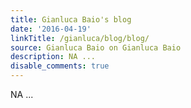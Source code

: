 ```yaml
---
title: Gianluca Baio's blog
date: '2016-04-19'
linkTitle: /gianluca/blog/blog/
source: Gianluca Baio on Gianluca Baio
description: NA ...
disable_comments: true
---
```

NA ...